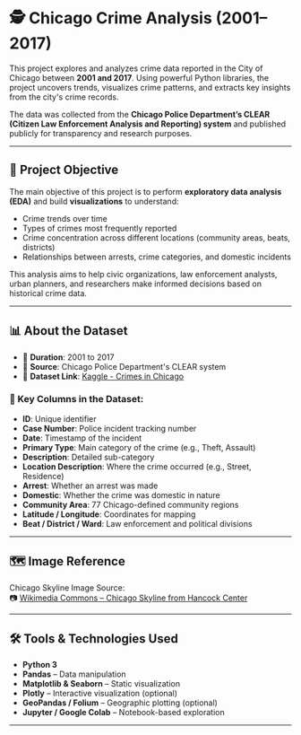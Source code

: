 # 🕵️ Chicago Crime Analysis (2001–2017)

This project explores and analyzes crime data reported in the City of Chicago between **2001 and 2017**. Using powerful Python libraries, the project uncovers trends, visualizes crime patterns, and extracts key insights from the city's crime records.

The data was collected from the **Chicago Police Department’s CLEAR (Citizen Law Enforcement Analysis and Reporting) system** and published publicly for transparency and research purposes.

---

## 🎯 Project Objective

The main objective of this project is to perform **exploratory data analysis (EDA)** and build **visualizations** to understand:
- Crime trends over time
- Types of crimes most frequently reported
- Crime concentration across different locations (community areas, beats, districts)
- Relationships between arrests, crime categories, and domestic incidents

This analysis aims to help civic organizations, law enforcement analysts, urban planners, and researchers make informed decisions based on historical crime data.

---

## 📊 About the Dataset

- 📅 **Duration**: 2001 to 2017
- 🧾 **Source**: Chicago Police Department's CLEAR system  
- 🔗 **Dataset Link**: [Kaggle - Crimes in Chicago](https://www.kaggle.com/currie32/crimes-in-chicago)

### 🔢 Key Columns in the Dataset:
- **ID**: Unique identifier  
- **Case Number**: Police incident tracking number  
- **Date**: Timestamp of the incident  
- **Primary Type**: Main category of the crime (e.g., Theft, Assault)  
- **Description**: Detailed sub-category  
- **Location Description**: Where the crime occurred (e.g., Street, Residence)  
- **Arrest**: Whether an arrest was made  
- **Domestic**: Whether the crime was domestic in nature  
- **Community Area**: 77 Chicago-defined community regions  
- **Latitude / Longitude**: Coordinates for mapping  
- **Beat / District / Ward**: Law enforcement and political divisions  

---

## 🗺️ Image Reference

Chicago Skyline Image Source:  
📷 [Wikimedia Commons – Chicago Skyline from Hancock Center](https://commons.wikimedia.org/wiki/File:Chicago_skyline,_viewed_from_John_Hancock_Center.jpg)

---

## 🛠️ Tools & Technologies Used

- **Python 3**
- **Pandas** – Data manipulation
- **Matplotlib & Seaborn** – Static visualization
- **Plotly** – Interactive visualization (optional)
- **GeoPandas / Folium** – Geographic plotting (optional)
- **Jupyter / Google Colab** – Notebook-based exploration

---


